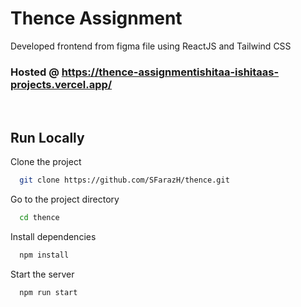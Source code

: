 
# Thence Assignment 

Developed frontend from figma file using ReactJS and Tailwind CSS

### Hosted @ https://thence-assignmentishitaa-ishitaas-projects.vercel.app/
<br/>

## Run Locally


Clone the project

```bash
  git clone https://github.com/SFarazH/thence.git
```

Go to the project directory

```bash
  cd thence
```

Install dependencies

```bash
  npm install
```

Start the server

```bash
  npm run start
```
